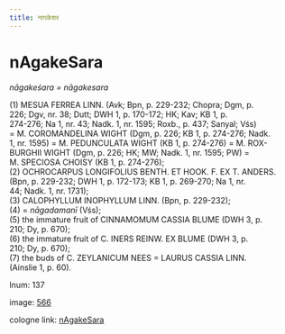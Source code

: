 ```yaml
---
title: नागकेशर
---
```


# nAgakeSara

<i>nāgakeśara = nāgakesara</i>  <div n="P" />(1) <bot>MESUA FERREA LINN.</bot> (Avk; Bpn, p. 229-232; Chopra; Dgm, p. <div n="lb" />226; Dgv, nr. 38; Dutt; DWH 1, p. 170-172; HK; Kav; KB 1, p. <div n="lb" />274-276; Na 1, nr. 43; Nadk. 1, nr. 1595; Roxb., p. 437; Sanyal; Vśs) <div n="lb" />= <bot>M. COROMANDELINA WIGHT</bot> (Dgm, p. 226; KB 1, p. 274-276; Nadk. <div n="lb" />1, nr. 1595) = <bot>M. PEDUNCULATA WIGHT</bot> (KB 1, p. 274-276) = <bot>M. ROX- <div n="lb" />BURGHII WIGHT</bot> (Dgm, p. 226; HK; MW; Nadk. 1, nr. 1595; PW) = <div n="lb" /><bot>M. SPECIOSA CHOISY</bot> (KB 1, p. 274-276); <div n="P" />(2) <bot>OCHROCARPUS LONGIFOLIUS BENTH. ET HOOK. F. EX T. ANDERS.</bot> <div n="lb" />(Bpn, p. 229-232; DWH 1, p. 172-173; KB 1, p. 269-270; Na 1, nr. <div n="lb" />44; Nadk. 1, nr. 1731); <div n="P" />(3) <bot>CALOPHYLLUM INOPHYLLUM LINN.</bot> (Bpn, p. 229-232); <div n="P" />(4) = <i>nāgadamanī</i> (Vśs); <div n="P" />(5) the immature fruit of <bot>CINNAMOMUM CASSIA BLUME</bot> (DWH 3, p. <div n="lb" />210; Dy, p. 670); <div n="P" />(6) the immature fruit of <bot>C. INERS REINW. EX BLUME</bot> (DWH 3, p. <div n="lb" />210; Dy, p. 670); <div n="P" />(7) the buds of <bot>C. ZEYLANICUM NEES</bot> = <bot>LAURUS CASSIA LINN.</bot> <div n="lb" />(Ainslie 1, p. 60).

lnum: 137

image: [566](https://www.sanskrit-lexicon.uni-koeln.de/scans/csl-apidev/servepdf.php?dict=snp&page=566)

cologne link: [nAgakeSara](https://sanskrit-lexicon.uni-koeln.de/scans/csl-apidev/getword.php?dict=snp&key=nAgakeSara)

